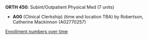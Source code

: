 **ORTH 450**: Subint/Outpatient Physical Med (7 units)

- **A00** (Clinical Clerkship) (time and location TBA) by Robertson, Catherine Mackinnon (A02770257)

[Enrollment numbers over time](./ORTH450.tsv)
